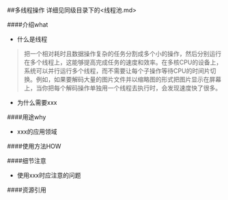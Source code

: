 ##多线程操作
	详细见同级目录下的<线程池.md>

####介绍what
* 什么是线程
> 把一个相对耗时且数据操作复杂的任务分割成多个小的操作，然后分别运行在多个线程上，这能够提高完成任务的速度和效率。在多核CPU的设备上，系统可以并行运行多个线程，而不需要让每个子操作等待CPU的时间片切换。例如，如果要解码大量的图片文件并以缩略图的形式把图片显示在屏幕上，当你把每个解码操作单独用一个线程去执行时，会发现速度快了很多。

* 为什么需要xxx


####用途why
* xxx的应用领域


####使用方法HOW


####细节注意
* 使用xxx时应注意的问题



####资源引用